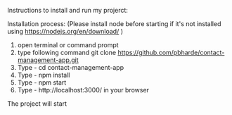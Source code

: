 Instructions to install and run my projerct:

Installation process:
(Please install node before starting if it's not installed using https://nodejs.org/en/download/ ) 
1. open terminal or command prompt
2. type following command
git clone https://github.com/pbharde/contact-management-app.git
3. Type - cd contact-management-app
4. Type - npm install
5. Type - npm start
6. Type - http://localhost:3000/ in your browser

The project will start

